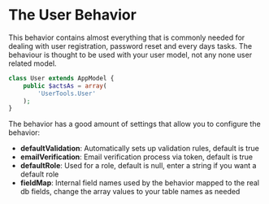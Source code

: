 The User Behavior
=================

This behavior contains almost everything that is commonly needed for dealing with user registration, password reset and every days tasks. The behaviour is thought to be used with your user model, not any none user related model.

```php
class User extends AppModel {
	public $actsAs = array(
		'UserTools.User'
	);
}
```

The behavior has a good amount of settings that allow you to configure the behavior:

* **defaultValidation**: Automatically sets up validation rules, default is true
* **emailVerification**: Email verification process via token, default is true
* **defaultRole**: Used for a role, default is null, enter a string if you want a default role
* **fieldMap**: Internal field names used by the behavior mapped to the real db fields, change the array values to your table names as needed